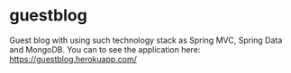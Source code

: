 # guestblog
Guest blog with using such technology stack as Spring MVC, Spring Data and MongoDB. You can to see the application here: https://guestblog.herokuapp.com/
